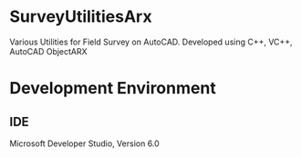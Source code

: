 # SurveyUtilitiesArx
Various Utilities for Field Survey on AutoCAD. Developed using C++, VC++, AutoCAD ObjectARX

# Development Environment
## IDE
Microsoft Developer Studio, Version 6.0
